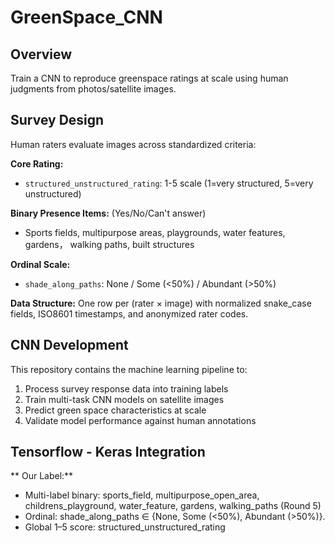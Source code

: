 # GreenSpace_CNN

## Overview
Train a CNN to reproduce greenspace ratings at scale using human judgments from photos/satellite images.

## Survey Design
Human raters evaluate images across standardized criteria:

**Core Rating:**
- `structured_unstructured_rating`: 1-5 scale (1=very structured, 5=very unstructured)

**Binary Presence Items:** (Yes/No/Can't answer)
- Sports fields, multipurpose areas, playgrounds, water features, gardens， walking paths, built structures

**Ordinal Scale:**
- `shade_along_paths`: None / Some (<50%) / Abundant (>50%)

**Data Structure:** One row per (rater × image) with normalized snake_case fields, ISO8601 timestamps, and anonymized rater codes.

## CNN Development
This repository contains the machine learning pipeline to:
1. Process survey response data into training labels
2. Train multi-task CNN models on satellite images
3. Predict green space characteristics at scale
4. Validate model performance against human annotations

## Tensorflow - Keras Integration
** Our Label:**
- Multi-label binary: sports_field, multipurpose_open_area, childrens_playground, water_feature, gardens, walking_paths (Round 5)
- Ordinal: shade_along_paths ∈ {None, Some (<50%), Abundant (>50%)}.
- Global 1–5 score: structured_unstructured_rating
